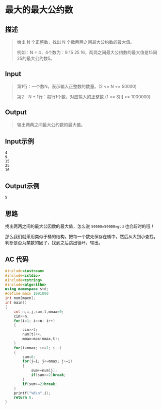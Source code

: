 # 最大的最大公约数

## **描述**

> 给出 N 个正整数，找出 N 个数两两之间最大公约数的最大值。
>
> 例如：N = 4，4个数为：9 15 25 16，两两之间最大公约数的最大值是15同25的最大公约数5。



## **Input**

> 第1行：一个数N，表示输入正整数的数量。(2 <= N <= 50000)
>
> 第2 - N + 1行：每行1个数，对应输入的正整数.(1 <= S[i] <= 1000000)

 

## **Output**

> 输出两两之间最大公约数的最大值。



## **Input示例**

    4
    9
    15
    25
    16



## **Output示例**

    5



## **思路**

找出两两之间的最大公因数的最大值，怎么说 `50000×50000×gcd` 也会超时的哦！

那么我们就采用类似于桶的结构，把每一个数先保存在桶中，然后从大到小查找，判断是否为某数的因子，找到之后跳出循环，输出。



## **AC 代码**

```cpp
#include<iostream>
#include<cstdio>
#include<cstring>
#include<algorithm>
using namespace std;
#define maxn 1001000
int num[maxn];
int main()
{
    int n,i,j,sum,t,mmax=0;
    cin>>n;
    for(i=1; i<=n; i++)
    {
        cin>>t;
        num[t]++;
        mmax=max(mmax,t);
    }
    for(i=mmax; i>=1; i--)
    {
        sum=0;
        for(j=i; j<=mmax; j+=i)
        {
            sum+=num[j];
            if(sum>=2)break;
        }
        if(sum>=2)break;
    }
    printf("%d\n",i);
    return 0;
}
```


